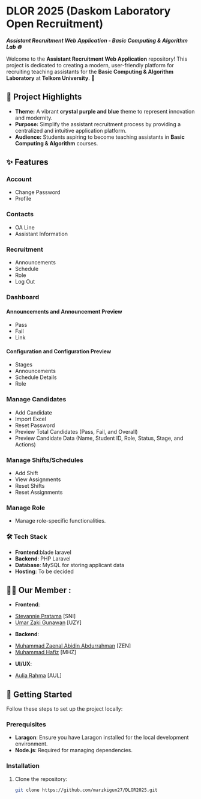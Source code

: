#  DLOR 2025 (Daskom Laboratory Open Recruitment) 
***Assistant Recruitment Web Application - Basic Computing & Algorithm Lab 🌐***

Welcome to the **Assistant Recruitment Web Application** repository! This project is dedicated to creating a modern, user-friendly platform for recruiting teaching assistants for the **Basic Computing & Algorithm Laboratory** at **Telkom University**. 🚀

## 🌈 Project Highlights
- **Theme:** A vibrant **crystal purple and blue** theme to represent innovation and modernity.
- **Purpose:** Simplify the assistant recruitment process by providing a centralized and intuitive application platform.
- **Audience:** Students aspiring to become teaching assistants in **Basic Computing & Algorithm** courses.

## ✨ Features
### **Account**
- Change Password  
- Profile  

### **Contacts**
- OA Line  
- Assistant Information  

### **Recruitment**
- Announcements  
- Schedule  
- Role  
- Log Out  

### **Dashboard**

#### Announcements and Announcement Preview
- Pass  
- Fail  
- Link  

#### Configuration and Configuration Preview
- Stages  
- Announcements  
- Schedule Details  
- Role  

### **Manage Candidates**
- Add Candidate  
- Import Excel  
- Reset Password  
- Preview Total Candidates (Pass, Fail, and Overall)  
- Preview Candidate Data (Name, Student ID, Role, Status, Stage, and Actions)  

### **Manage Shifts/Schedules**
- Add Shift  
- View Assignments  
- Reset Shifts  
- Reset Assignments  

### **Manage Role**
- Manage role-specific functionalities. 

### 🛠️ Tech Stack
- **Frontend**:blade laravel
- **Backend**: PHP Laravel
- **Database**: MySQL for storing applicant data
- **Hosting**: To be decided

## 🧑‍💻 Our Member :
- **Frontend**: 
+ [Stevannie Pratama](https://github.com/stevanniep) [SNI]
+ [Umar Zaki Gunawan](https://github.com/marzkigun27) [UZY]

- **Backend**:
+ [Muhammad Zaenal Abidin Abdurrahman](https://github.com/Zendin110206) [ZEN]
+ [Muhammad Hafiz](https://github.com/mhafiz03) [MHZ]

- **UI/UX**:
+ [Aulia Rahma](https://github.com/pieceofaul) [AUL]

## 🚀 Getting Started
Follow these steps to set up the project locally:

### Prerequisites
- **Laragon**: Ensure you have Laragon installed for the local development environment.
- **Node.js**: Required for managing dependencies.

### Installation
1. Clone the repository:
   ```bash
   git clone https://github.com/marzkigun27/DLOR2025.git

